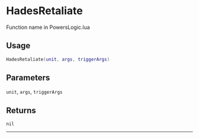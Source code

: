 # HadesRetaliate
Function name in PowersLogic.lua
## Usage
```lua
HadesRetaliate(unit, args, triggerArgs)
```
## Parameters
`unit`, `args`, `triggerArgs`
## Returns
`nil`

---